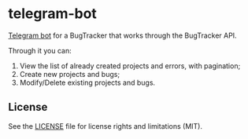# telegram-bot
[Telegram bot](https://t.me/bugs_tracker_bot) for a BugTracker that works through the BugTracker API.

Through it you can:
1) View the list of already created projects and errors, with pagination;
2) Create new projects and bugs;
3) Modify/Delete existing projects and bugs.

<h2>License</h2>

See the [LICENSE](LICENSE) file for license rights and limitations (MIT).
